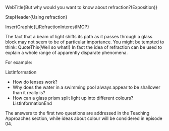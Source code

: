 WebTitle{But why would you want to know about refraction?(Exposition)}

StepHeader{Using refraction}

InsertGraphic{LiRefractionInterestIMCP}

The fact that a beam of light shifts its path as it passes through a glass block may not seem to be of particular importance. You might be tempted to think: QuoteThis{Well so what!} In fact the idea of refraction can be used to explain a whole range of apparently disparate phenomena.

For example:
 
ListInformation
- How do lenses work?
- Why does the water in a swimming pool always appear to be shallower than it really is?
- How can a glass prism split light up into different colours?
ListInformationEnd

The answers to the first two questions are addressed in the Teaching Approaches section, while ideas about colour will be considered in episode 04.

